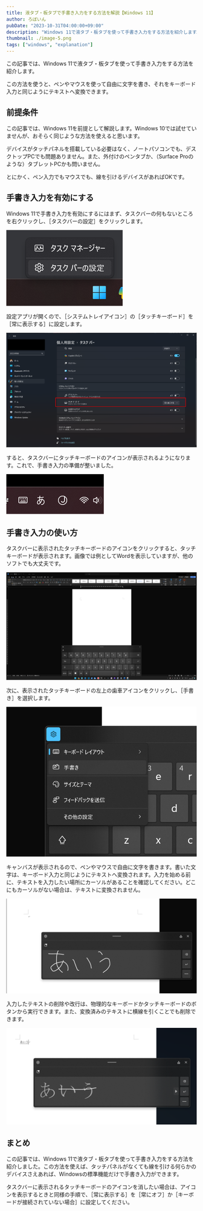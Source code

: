 ```yaml
---
title: 液タブ・板タブで手書き入力をする方法を解説【Windows 11】
author: ろぼいん
pubDate: "2023-10-31T04:00:00+09:00"
description: "Windows 11で液タブ・板タブを使って手書き入力をする方法を紹介します。タッチパネルを搭載している必要はなく、ペン入力やマウス入力でも手書き入力ができます。"
thumbnail: ./image-5.png
tags: ["windows", "explanation"]
---
```


この記事では、Windows 11で液タブ・板タブを使って手書き入力をする方法を紹介します。

この方法を使うと、ペンやマウスを使って自由に文字を書き、それをキーボード入力と同じようにテキストへ変換できます。

## 前提条件

この記事では、Windows 11を前提として解説します。Windows 10では試せていませんが、おそらく同じような方法を使えると思います。

デバイスがタッチパネルを搭載している必要はなく、ノートパソコンでも、デスクトップPCでも問題ありません。また、外付けのペンタブか、（Surface Proのような）タブレットPCかも問いません。

とにかく、ペン入力でもマウスでも、線を引けるデバイスがあればOKです。

## 手書き入力を有効にする

Windows 11で手書き入力を有効にするにはまず、タスクバーの何もないところを右クリックし、［タスクバーの設定］をクリックします。

![タスクバーの上にメニューが表示され、［タスクマネージャー］［タスクバーの設定］と書かれている](./image.png)

設定アプリが開くので、［システムトレイアイコン］の［タッチキーボード］を［常に表示する］に設定します。

![Windowsの設定アプリのスクリーンショット。タッチキーボードが［常に表示する］に設定されている](./image-1.png)

すると、タスクバーにタッチキーボードのアイコンが表示されるようになります。これで、手書き入力の準備が整いました。

![タスクバーにタッチキーボードのアイコンが表示されている](./image-2.png)

## 手書き入力の使い方

タスクバーに表示されたタッチキーボードのアイコンをクリックすると、タッチキーボードが表示されます。画像では例としてWordを表示していますが、他のソフトでも大丈夫です。

![Wordを開いており、画面の下部中央にはソフトウェアキーボードが表示されている](./image-3.png)

次に、表示されたタッチキーボードの左上の歯車アイコンをクリックし、［手書き］を選択します。

![タッチキーボードの設定メニューを開いているようす](./image-4.png)

キャンバスが表示されるので、ペンやマウスで自由に文字を書きます。書いた文字は、キーボード入力と同じようにテキストへ変換されます。入力を始める前に、テキストを入力したい場所にカーソルがあることを確認してください。どこにもカーソルがない場合は、テキストに変換されません。

![キャンバスに文字を入力しているようす](./image-5.png)

入力したテキストの削除や改行は、物理的なキーボードかタッチキーボードのボタンから実行できます。また、変換済みのテキストに横線を引くことでも削除できます。

![入力されたテキストに横線を引いたようす](./image-6.png)

## まとめ

この記事では、Windows 11で液タブ・板タブを使って手書き入力をする方法を紹介しました。この方法を使えば、タッチパネルがなくても線を引ける何らかのデバイスさえあれば、Windowsの標準機能だけで手書き入力ができます。

タスクバーに表示されるタッチキーボードのアイコンを消したい場合は、アイコンを表示するときと同様の手順で、［常に表示する］を［常にオフ］か［キーボードが接続されていない場合］に設定してください。
